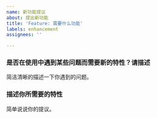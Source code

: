 ```yaml
---
name: 新功能提议
about: 提出新功能
title: 'Feature: 需要什么功能'
labels: enhancement
assignees: ''

---
```


### 是否在使用中遇到某些问题而需要新的特性？请描述

简洁清晰的描述一下你遇到的问题。

### 描述你所需要的特性

简单说说你的提议。
